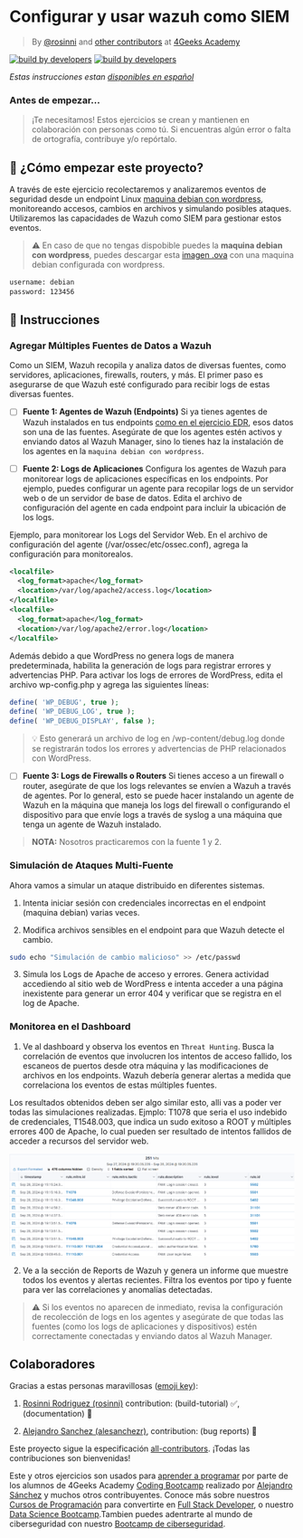 # Configurar y usar wazuh como SIEM
<!-- hide -->

> By [@rosinni](https://github.com/rosinni) and [other contributors](https://github.com/breatheco-de/configure-and-use-wazuh-as-siem/graphs/contributors) at [4Geeks Academy](https://4geeksacademy.co/)

[![build by developers](https://img.shields.io/badge/build_by-Developers-blue)](https://4geeks.com)
[![build by developers](https://img.shields.io/twitter/follow/4geeksacademy?style=social&logo=twitter)](https://twitter.com/4geeksacademy)

*Estas instrucciones estan [disponibles en español](https://github.com/breatheco-de/configure-and-use-wazuh-as-siem/blob/main/README.es.md)*
<!-- endhide -->

### Antes de empezar...

> ¡Te necesitamos! Estos ejercicios se crean y mantienen en colaboración con personas como tú. Si encuentras algún error o falta de ortografía, contribuye y/o repórtalo.

<!-- endhide -->

## 🌱 ¿Cómo empezar este proyecto?

A través de este ejercicio recolectaremos y analizaremos eventos de seguridad desde un endpoint Linux [maquina debian con wordpress](https://4geeks.com/es/interactive-coding-tutorial/desplegando-sitio-wordpress-debian), monitoreando accesos, cambios en archivos y simulando posibles ataques. Utilizaremos las capacidades de Wazuh como SIEM para gestionar estos eventos.

> ⚠ En caso de que no tengas dispobible puedes la **maquina debian con wordpress**, puedes descargar esta [imagen .ova](#) con una maquina debian configurada con wordpress.

```bash
username: debian
password: 123456
```

## 📝 Instrucciones


### Agregar Múltiples Fuentes de Datos a Wazuh
Como un SIEM, Wazuh recopila y analiza datos de diversas fuentes, como servidores, aplicaciones, firewalls, routers, y más. El primer paso es asegurarse de que Wazuh esté configurado para recibir logs de estas diversas fuentes.

- [ ] **Fuente 1: Agentes de Wazuh (Endpoints)**
Si ya tienes agentes de Wazuh instalados en tus endpoints [como en el ejercicio EDR](#), esos datos son una de las fuentes. Asegúrate de que los agentes estén activos y enviando datos al Wazuh Manager, sino lo tienes haz la instalación de los agentes en la `maquina debian con wordpress`.

- [ ] **Fuente 2: Logs de Aplicaciones**
Configura los agentes de Wazuh para monitorear logs de aplicaciones específicas en los endpoints. Por ejemplo, puedes configurar un agente para recopilar logs de un servidor web o de un servidor de base de datos. Edita el archivo de configuración del agente en cada endpoint para incluir la ubicación de los logs.

Ejemplo, para monitorear los Logs del Servidor Web. En el archivo de configuración del agente (/var/ossec/etc/ossec.conf), agrega la configuración para monitorealos.

```xml
<localfile>
  <log_format>apache</log_format>
  <location>/var/log/apache2/access.log</location>
</localfile> 
<localfile>
  <log_format>apache</log_format>
  <location>/var/log/apache2/error.log</location>
</localfile>
```

Además debido a que WordPress no genera logs de manera predeterminada, habilita la generación de logs para registrar errores y advertencias PHP. Para activar los logs de errores de WordPress, edita el archivo wp-config.php y agrega las siguientes líneas:

```php
define( 'WP_DEBUG', true );
define( 'WP_DEBUG_LOG', true );
define( 'WP_DEBUG_DISPLAY', false );
```

> 💡 Esto generará un archivo de log en /wp-content/debug.log donde se registrarán todos los errores y advertencias de PHP relacionados con WordPress.

- [ ] **Fuente 3: Logs de Firewalls o Routers**
Si tienes acceso a un firewall o router, asegúrate de que los logs relevantes se envíen a Wazuh a través de agentes. Por lo general, esto se puede hacer instalando un agente de Wazuh en la máquina que maneja los logs del firewall o configurando el dispositivo para que envíe logs a través de syslog a una máquina que tenga un agente de Wazuh instalado.

> **NOTA:** Nosotros practicaremos con la fuente 1 y 2.


### Simulación de Ataques Multi-Fuente
Ahora vamos a simular un ataque distribuido en diferentes sistemas.

1. Intenta iniciar sesión con credenciales incorrectas en el endpoint (maquina debian) varias veces.

2. Modifica archivos sensibles en el endpoint para que Wazuh detecte el cambio.

```bash
sudo echo "Simulación de cambio malicioso" >> /etc/passwd
```

3. Simula los Logs de Apache de acceso y errores. Genera actividad accediendo al sitio web de WordPress e intenta acceder a una página inexistente para generar un error 404 y verificar que se registra en el log de Apache.


### Monitorea en el Dashboard

1. Ve al dashboard y observa los eventos en `Threat Hunting`. Busca la correlación de eventos que involucren los intentos de acceso fallido, los escaneos de puertos desde otra máquina y las modificaciones de archivos en los endpoints. Wazuh debería generar alertas a medida que correlaciona los eventos de estas múltiples fuentes.

Los resultados obtenidos deben ser algo similar esto, alli vas a poder ver todas las simulaciones realizadas. Ejmplo: T1078 que seria el uso indebido de credenciales, T1548.003, que indica un sudo exitoso a ROOT y múltiples errores 400 de Apache, lo cual pueden ser resultado de intentos fallidos de acceder a recursos del servidor web.

![imagen 1](assets/wazuh-siem-results.png)

2. Ve a la sección de Reports de Wazuh y genera un informe que muestre todos los eventos y alertas recientes. Filtra los eventos por tipo y fuente para ver las correlaciones y anomalías detectadas.

> ⚠ Si los eventos no aparecen de inmediato, revisa la configuración de recolección de logs en los agentes y asegúrate de que todas las fuentes (como los logs de aplicaciones y dispositivos) estén correctamente conectadas y enviando datos al Wazuh Manager.




## Colaboradores

Gracias a estas personas maravillosas ([emoji key](https://github.com/kentcdodds/all-contributors#emoji-key)):

1. [Rosinni Rodriguez (rosinni)](https://github.com/rosinni) contribution: (build-tutorial) ✅, (documentation) 📖
  
2. [Alejandro Sanchez (alesanchezr)](https://github.com/alesanchezr),  contribution: (bug reports) 🐛

Este proyecto sigue la especificación [all-contributors](https://github.com/kentcdodds/all-contributors). ¡Todas las contribuciones son bienvenidas!

Este y otros ejercicios son usados para [aprender a programar](https://4geeksacademy.com/es/aprender-a-programar/aprender-a-programar-desde-cero) por parte de los alumnos de 4Geeks Academy [Coding Bootcamp](https://4geeksacademy.com/us/coding-bootcamp) realizado por [Alejandro Sánchez](https://twitter.com/alesanchezr) y muchos otros contribuyentes. Conoce más sobre nuestros [Cursos de Programación](https://4geeksacademy.com/es/curso-de-programacion-desde-cero?lang=es) para convertirte en [Full Stack Developer](https://4geeksacademy.com/es/coding-bootcamps/desarrollador-full-stack/?lang=es), o nuestro [Data Science Bootcamp](https://4geeksacademy.com/es/coding-bootcamps/curso-datascience-machine-learning).Tambien puedes adentrarte al mundo de ciberseguridad con nuestro [Bootcamp de ciberseguridad](https://4geeksacademy.com/es/coding-bootcamps/curso-ciberseguridad).

<!-- endhide -->

